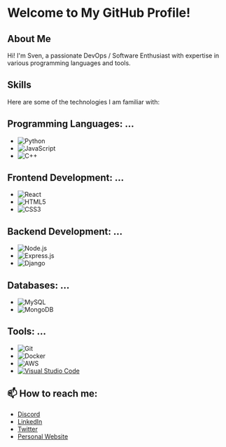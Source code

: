 # Welcome to My GitHub Profile!

## About Me
Hi! I'm Sven, a passionate DevOps / Software Enthusiast with expertise in various programming languages and tools.

## Skills
Here are some of the technologies I am familiar with:

## Programming Languages: ...
- ![Python](https://img.shields.io/badge/Python-3.9-blue)
- ![JavaScript](https://img.shields.io/badge/JavaScript-ES6-yellow)
- ![C++](https://img.shields.io/badge/C++-17-lightblue)

## Frontend Development: ...
- ![React](https://img.shields.io/badge/React-v17.0-blue)
- ![HTML5](https://img.shields.io/badge/HTML5-white?logo=html5&logoColor=E34F26)
- ![CSS3](https://img.shields.io/badge/CSS3-white?logo=css3&logoColor=1572B6)

## Backend Development: ...
- ![Node.js](https://img.shields.io/badge/Node.js-v14.0-green)
- ![Express.js](https://img.shields.io/badge/Express.js-black?logo=express)
- ![Django](https://img.shields.io/badge/Django-3.1-green)

## Databases: ...
- ![MySQL](https://img.shields.io/badge/MySQL-v8.0-blue)
- ![MongoDB](https://img.shields.io/badge/MongoDB-v4.2-green)

## Tools: ...
- ![Git](https://img.shields.io/badge/Git-v2.30-orange)
- ![Docker](https://img.shields.io/badge/Docker-v20.10-blue)
- ![AWS](https://img.shields.io/badge/AWS-EC2-orange?logo=amazon-aws)
- [![Visual Studio Code](https://custom-icon-badges.demolab.com/badge/Visual%20Studio%20Code-0078d7.svg?logo=vsc&logoColor=white)](#)

## 📫 How to reach me:
- [Discord](https://img.shields.io/discord/:[53uXbqNZKa])
- [LinkedIn](https://www.linkedin.com/in/your-linkedin)
- [Twitter](https://twitter.com/your-twitter)
- [Personal Website](https://your-website.com)

